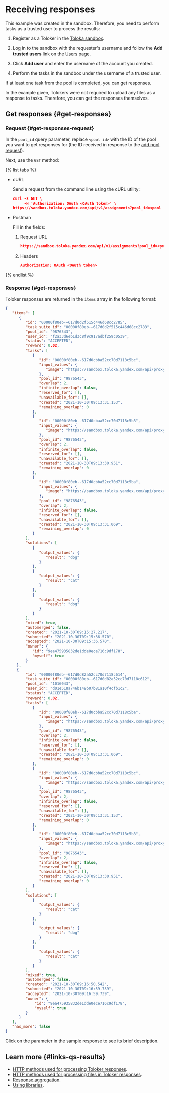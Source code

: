# Receiving responses

This example was created in the sandbox. Therefore, you need to perform tasks as a trusted user to process the results:

1. Register as a Toloker in the [Toloka sandbox](https://sandbox.toloka.yandex.com/).
    
1. Log in to the sandbox with the requester's username and follow the **Add trusted users** link on the [Users](https://sandbox.toloka.yandex.com/requester/workers) page.
    
1. Click **Add user** and enter the username of the account you created.
    
1. Perform the tasks in the sandbox under the username of a trusted user.
    

If at least one task from the pool is completed, you can get responses.

In the example given, Tolokers were not required to upload any files as a response to tasks. Therefore, you can get the responses themselves.

## Get responses {#get-responses}

### Request {#get-responses-request}

In the `pool_id` query parameter, replace `<pool id>` with the ID of the pool you want to get responses for (the ID received in response to the [add pool request](qs-placement.md#pool)).

Next, use the `GET` method:

{% list tabs %}

- cURL

   Send a request from the command line using the cURL utility:

   ```json
   curl -X GET \
        -H 'Authorization: OAuth <OAuth token>' \
   https://sandbox.toloka.yandex.com/api/v1/assignments?pool_id=<pool id>
   ```

- Postman

   Fill in the fields:

   1. Request URL
       
       ```json
       https://sandbox.toloka.yandex.com/api/v1/assignments?pool_id=<pool id>
       ```
       
   1. Headers
       
       ```json
       Authorization: OAuth <OAuth token>
       ```

{% endlist %}

### Response {#get-responses}

Toloker responses are returned in the `items` array in the following format:

```json
{
   "items": [
      {
         "id": "00000f80eb-–617d0d2f515c446d68cc2785",
         "task_suite_id": "00000f80eb-–617d0d2f515c446d68cc2783",
         "pool_id": "9876543",
         "user_id": "f2a33d6eb1d3c8f9c917adbf259c0539",
         "status": "ACCEPTED",
         "reward": 0.02,
         "tasks": [
            {
               "id": "00000f80eb--617d0cbba52cc70d7118c5bc",
               "input_values": {
                  "image": "https://sandbox.toloka.yandex.com/api/proxy/thgn1/photos/3.jpg"
               },
               "pool_id": "9876543",
               "overlap": 2,
               "infinite_overlap": false,
               "reserved_for": [],
               "unavailable_for": [],
               "created": "2021-10-30T09:13:31.153",
               "remaining_overlap": 0
            },
            {
               "id": "00000f80eb--617d0cbaa52cc70d7118c5b8",
               "input_values": {
                  "image": "https://sandbox.toloka.yandex.com/api/proxy/thgn1/photos/1.jpg"
               },
               "pool_id": "9876543",
               "overlap": 2,
               "infinite_overlap": false,
               "reserved_for": [],
               "unavailable_for": [],
               "created": "2021-10-30T09:13:30.951",
               "remaining_overlap": 0
            },
            {
               "id": "00000f80eb--617d0cbba52cc70d7118c5ba",
               "input_values": {
                  "image": "https://sandbox.toloka.yandex.com/api/proxy/thgn1/photos/2.jpg"
               },
               "pool_id": "9876543",
               "overlap": 2,
               "infinite_overlap": false,
               "reserved_for": [],
               "unavailable_for": [],
               "created": "2021-10-30T09:13:31.069",
               "remaining_overlap": 0
            }
         ],
         "solutions": [
            {
               "output_values": {
                  "result": "dog"
               }
            },
            {
               "output_values": {
                  "result": "cat"
               }
            },
            {
               "output_values": {
                  "result": "dog"
               }
            }
         ],
         "mixed": true,
         "automerged": false,
         "created": "2021-10-30T09:15:27.217",
         "submitted": "2021-10-30T09:15:36.570",
         "accepted": "2021-10-30T09:15:36.570",
         "owner": {
            "id": "9ea475935832de1dde0ece716c9df178",
            "myself": true
         }
     },
     {
         "id": "00000f80eb--617d0d82a52cc70d7118c614",
         "task_suite_id": "00000f80eb--617d0d82a52cc70d7118c612",
         "pool_id": "1016043",
         "user_id": "d01e518a746b149b07b81a10f4cfb1c2",
         "status": "ACCEPTED",
         "reward": 0.02,
         "tasks": [
            {
               "id": "00000f80eb--617d0cbba52cc70d7118c5ba",
               "input_values": {
                  "image": "https://sandbox.toloka.yandex.com/api/proxy/thgn1/photos/2.jpg"
               },
               "pool_id": "9876543",
               "overlap": 2,
               "infinite_overlap": false,
               "reserved_for": [],
               "unavailable_for": [],
               "created": "2021-10-30T09:13:31.069",
               "remaining_overlap": 0
            },
            {
               "id": "00000f80eb--617d0cbba52cc70d7118c5bc",
               "input_values": {
                  "image": "https://sandbox.toloka.yandex.com/api/proxy/thgn1/photos/3.jpg"
               },
               "pool_id": "9876543",
               "overlap": 2,
               "infinite_overlap": false,
               "reserved_for": [],
               "unavailable_for": [],
               "created": "2021-10-30T09:13:31.153",
               "remaining_overlap": 0
            },
            {
               "id": "00000f80eb--617d0cbaa52cc70d7118c5b8",
               "input_values": {
                  "image": "https://sandbox.toloka.yandex.com/api/proxy/thgn1/photos/1.jpg"
               },
               "pool_id": "9876543",
               "overlap": 2,
               "infinite_overlap": false,
               "reserved_for": [],
               "unavailable_for": [],
               "created": "2021-10-30T09:13:30.951",
               "remaining_overlap": 0
            }
         ],
         "solutions": [
            {
               "output_values": {
                  "result": "cat"
               }
            },
            {
               "output_values": {
                  "result": "dog"
               }
            },
            {
               "output_values": {
                  "result": "cat"
               }
            }
         ],
         "mixed": true,
         "automerged": false,
         "created": "2021-10-30T09:16:50.542",
         "submitted": "2021-10-30T09:16:59.739",
         "accepted": "2021-10-30T09:16:59.739",
         "owner": {
             "id": "9ea475935832de1dde0ece716c9df178",
             "myself": true
         }
      }
   ],
   "has_more": false
}
```

Click on the parameter in the sample response to see its brief description.


## Learn more {#links-qs-results}

- [HTTP methods used for processing Toloker responses](get-response.md).
- [HTTP methods used for processing files in Toloker responses](attachments.md).
- [Response aggregation](aggregated-solutions.md).
- [Using libraries](libraries.md).

